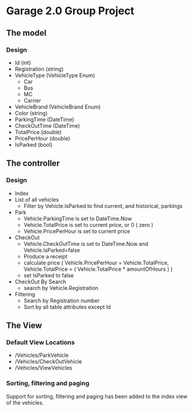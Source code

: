 # Garage 2.0 Group Project

## The model

### Design

* Id (int)
* Registration (string)
* VehicleType (VehicleType Enum) 
  * Car
  * Bus
  * MC
  * Carrier
* VehicleBrand (VehicleBrand Enum)
* Color (string)
* ParkingTime (DateTime)
* CheckOutTime (DateTime)
* TotalPrice (double)
* PricePerHour (double)
* IsParked (bool)

## The controller

### Design

* Index
* List of all vehicles
  * Filter by Vehicle.IsParked to find current, and historical, parkings
* Park
  * Vehicle.ParkingTime is set to DateTime.Now
  * Vehicle.TotalPrice is set to current price, or 0 ( zero )
  * Vehicle.PricePerHour is set to current price
* CheckOut
  * Vehicle.CheckOutTime is set to DateTime.Now and Vehicle.IsParked=false
  * Produce a receipt
  * calculate price ( Vehicle.PricePerHour = Vehicle.TotalPrice, Vehicle.TotalPrice = ( Vehicle.TotalPrice * amountOfHours ) )
  * set IsParked to false
* CheckOut By Search
  * search by Vehicle.Registration
* Filtering
  * Search by Registration number  
  * Sort by all table attributes except Id

## The View

### Default View Locations

  * /Vehicles/ParkVehicle
  * /Vehicles/CheckOutVehicle
  * /Vehicles/ViewVehicles
 

 ### Sorting, filtering and paging

 Support for sorting, filtering and paging has been added to the index view of the vehicles.